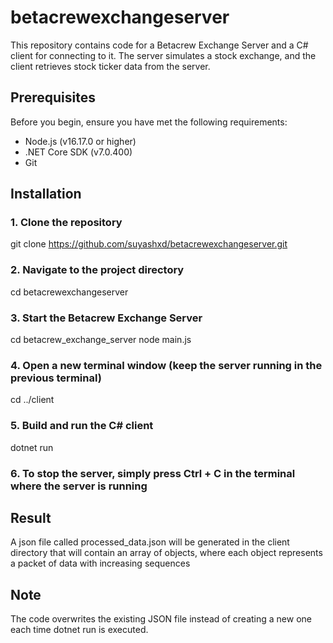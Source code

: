 # betacrewexchangeserver

This repository contains code for a Betacrew Exchange Server and a C# client for connecting to it. The server simulates a stock exchange, and the client retrieves stock ticker data from the server.

## Prerequisites

Before you begin, ensure you have met the following requirements:

- Node.js (v16.17.0 or higher)
- .NET Core SDK (v7.0.400)
- Git

## Installation

### 1. Clone the repository
git clone https://github.com/suyashxd/betacrewexchangeserver.git

### 2. Navigate to the project directory
cd betacrewexchangeserver

### 3. Start the Betacrew Exchange Server
cd betacrew_exchange_server
node main.js

### 4. Open a new terminal window (keep the server running in the previous terminal)
cd ../client

### 5. Build and run the C# client
dotnet run

### 6. To stop the server, simply press Ctrl + C in the terminal where the server is running

## Result

A json file called processed_data.json will be generated in the client directory that will contain an array of objects, where each object represents a packet of data with increasing sequences

## Note

The code overwrites the existing JSON file instead of creating a new one each time dotnet run is executed.


